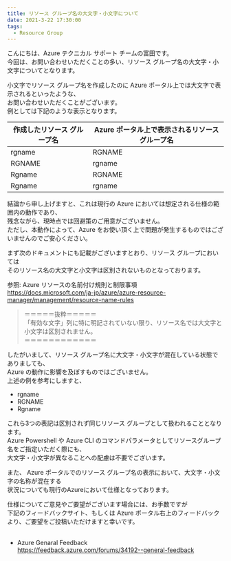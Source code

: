 ```yaml
---
title: リソース グループ名の大文字・小文字について
date: 2021-3-22 17:30:00
tags:
  - Resource Group
---
```


こんにちは、Azure テクニカル サポート チームの富田です。  
今回は、お問い合わせいただくことの多い、リソース グループ名の大文字・小文字についてとなります。  

小文字でリソース グループ名を作成したのに Azure ポータル上では大文字で表示されるといったような、  
お問い合わせいただくことがございます。  
例としては下記のような表示となります。

|作成したリソース グループ名|Azure ポータル上で表示されるリソース グループ名|
|--|--|
|rgname|RGNAME|
|RGNAME|rgname|
|Rgname|RGNAME|
|Rgname|rgname|

結論から申し上げますと、これは現行の Azure においては想定される仕様の範囲内の動作であり、  
残念ながら、現時点では回避策のご用意がございません。  
ただし、本動作によって、Azure をお使い頂く上で問題が発生するものではございませんのでご安心ください。  

まず次のドキュメントにも記載がございますとおり、リソース グループにおいては  
そのリソース名の大文字と小文字は区別されないものとなっております。  
  
参照: Azure リソースの名前付け規則と制限事項  
https://docs.microsoft.com/ja-jp/azure/azure-resource-manager/management/resource-name-rules

> ＝＝＝＝＝抜粋＝＝＝＝＝  
> 「有効な文字」列に特に明記されていない限り、リソース名では大文字と小文字は区別されません。  
> ＝＝＝＝＝＝＝＝＝＝＝＝  

したがいまして、リソース グループ名に大文字・小文字が混在している状態でありましても、  
Azure の動作に影響を及ぼすものではございません。  
上述の例を参考にしますと、

- rgname
- RGNAME
- Rgname

これら3つの表記は区別されず同じリソース グループとして扱われることとなります。  
Azure Powershell や Azure CLI のコマンドパラメータとしてリソースグループ名をご指定いただく際にも、  
大文字・小文字が異なることへの配慮は不要でございます。  

また、 Azure ポータルでのリソース グループ名の表示において、大文字・小文字の名称が混在する  
状況についても現行のAzureにおいて仕様となっております。  

仕様についてご意見やご要望がございます場合には、お手数ですが  
下記のフィードバックサイト、もしくは Azure ポータル右上のフィードバックより、ご要望をご投稿いただけますと幸いです。  
 
- Azure Genaral Feedback  
https://feedback.azure.com/forums/34192--general-feedback

